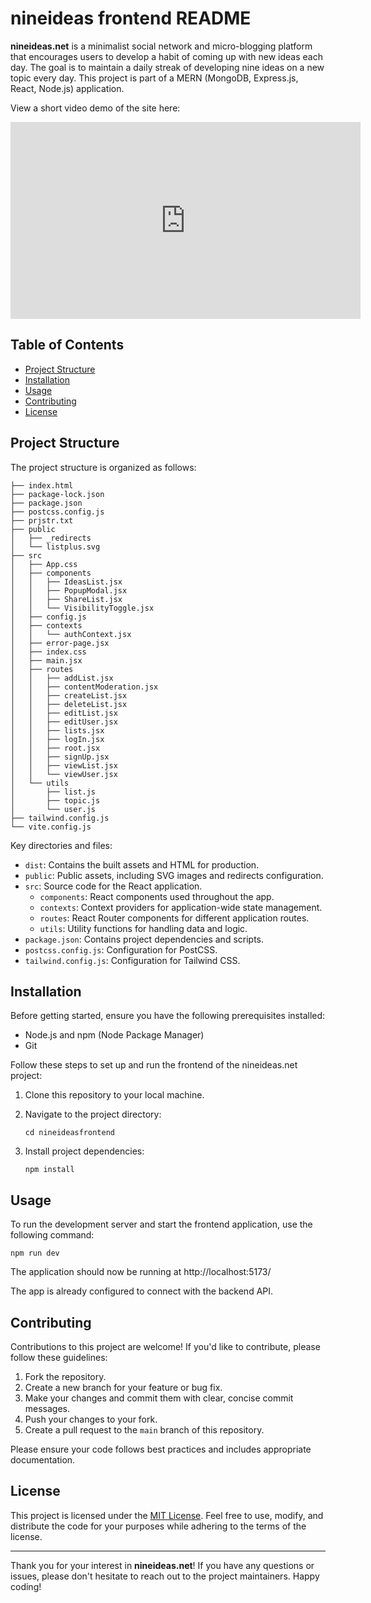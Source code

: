 # nineideas frontend README

**nineideas.net** is a minimalist social network and micro-blogging platform that encourages users to develop a habit of coming up with new ideas each day. The goal is to maintain a daily streak of developing nine ideas on a new topic every day. This project is part of a MERN (MongoDB, Express.js, React, Node.js) application.

View a short video demo of the site here:
<iframe width="560" height="315" src="https://www.youtube.com/embed/oy5Wy8Ah7ok?si=oZZZGTga_ywUVEoQ" title="YouTube video player" frameborder="0" allow="accelerometer; autoplay; clipboard-write; encrypted-media; gyroscope; picture-in-picture; web-share" allowfullscreen></iframe>

## Table of Contents

- [Project Structure](#project-structure)
- [Installation](#installation)
- [Usage](#usage)
- [Contributing](#contributing)
- [License](#license)

## Project Structure

The project structure is organized as follows:

```
├── index.html
├── package-lock.json
├── package.json
├── postcss.config.js
├── prjstr.txt
├── public
│   ├── _redirects
│   └── listplus.svg
├── src
│   ├── App.css
│   ├── components
│   │   ├── IdeasList.jsx
│   │   ├── PopupModal.jsx
│   │   ├── ShareList.jsx
│   │   └── VisibilityToggle.jsx
│   ├── config.js
│   ├── contexts
│   │   └── authContext.jsx
│   ├── error-page.jsx
│   ├── index.css
│   ├── main.jsx
│   ├── routes
│   │   ├── addList.jsx
│   │   ├── contentModeration.jsx
│   │   ├── createList.jsx
│   │   ├── deleteList.jsx
│   │   ├── editList.jsx
│   │   ├── editUser.jsx
│   │   ├── lists.jsx
│   │   ├── logIn.jsx
│   │   ├── root.jsx
│   │   ├── signUp.jsx
│   │   ├── viewList.jsx
│   │   └── viewUser.jsx
│   └── utils
│       ├── list.js
│       ├── topic.js
│       └── user.js
├── tailwind.config.js
└── vite.config.js
```

Key directories and files:

- `dist`: Contains the built assets and HTML for production.
- `public`: Public assets, including SVG images and redirects configuration.
- `src`: Source code for the React application.
  - `components`: React components used throughout the app.
  - `contexts`: Context providers for application-wide state management.
  - `routes`: React Router components for different application routes.
  - `utils`: Utility functions for handling data and logic.
- `package.json`: Contains project dependencies and scripts.
- `postcss.config.js`: Configuration for PostCSS.
- `tailwind.config.js`: Configuration for Tailwind CSS.

## Installation

Before getting started, ensure you have the following prerequisites installed:

- Node.js and npm (Node Package Manager)
- Git

Follow these steps to set up and run the frontend of the nineideas.net project:

1. Clone this repository to your local machine.

2. Navigate to the project directory:

   ```shell
   cd nineideasfrontend
   ```

3. Install project dependencies:

   ```shell
   npm install
   ```

## Usage

To run the development server and start the frontend application, use the following command:

```shell
npm run dev
```

The application should now be running at http://localhost:5173/

The app is already configured to connect with the backend API.

## Contributing

Contributions to this project are welcome! If you'd like to contribute, please follow these guidelines:

1. Fork the repository.
2. Create a new branch for your feature or bug fix.
3. Make your changes and commit them with clear, concise commit messages.
4. Push your changes to your fork.
5. Create a pull request to the `main` branch of this repository.

Please ensure your code follows best practices and includes appropriate documentation.

## License

This project is licensed under the [MIT License](LICENSE). Feel free to use, modify, and distribute the code for your purposes while adhering to the terms of the license.

---

Thank you for your interest in **nineideas.net**! If you have any questions or issues, please don't hesitate to reach out to the project maintainers. Happy coding!